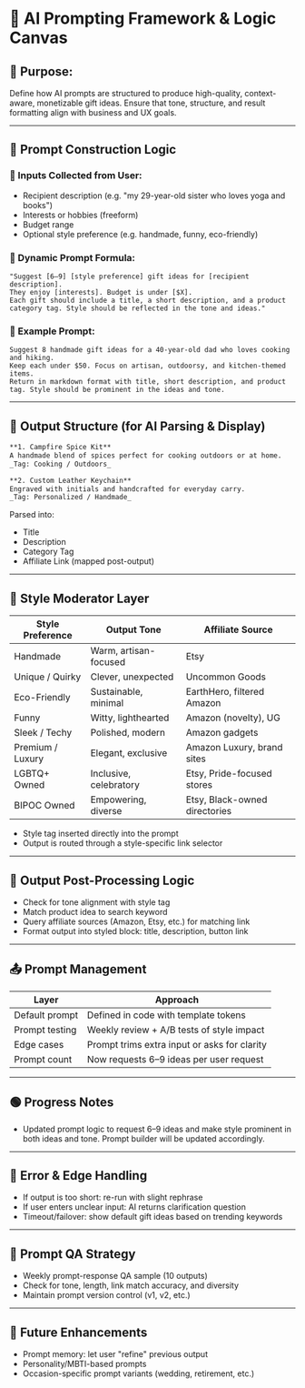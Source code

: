 # 🤖 AI Prompting Framework & Logic Canvas

## 🎯 Purpose:
Define how AI prompts are structured to produce high-quality, context-aware, monetizable gift ideas. Ensure that tone, structure, and result formatting align with business and UX goals.

---

## 🧩 Prompt Construction Logic

### 🔹 Inputs Collected from User:
- Recipient description (e.g. "my 29-year-old sister who loves yoga and books")
- Interests or hobbies (freeform)
- Budget range
- Optional style preference (e.g. handmade, funny, eco-friendly)

### 🔹 Dynamic Prompt Formula:
```
"Suggest [6–9] [style preference] gift ideas for [recipient description]. 
They enjoy [interests]. Budget is under [$X]. 
Each gift should include a title, a short description, and a product category tag. Style should be reflected in the tone and ideas."
```

### 🔹 Example Prompt:
```
Suggest 8 handmade gift ideas for a 40-year-old dad who loves cooking and hiking. 
Keep each under $50. Focus on artisan, outdoorsy, and kitchen-themed items. 
Return in markdown format with title, short description, and product tag. Style should be prominent in the ideas and tone.
```

---

## 🧠 Output Structure (for AI Parsing & Display)

```markdown
**1. Campfire Spice Kit**  
A handmade blend of spices perfect for cooking outdoors or at home.  
_Tag: Cooking / Outdoors_

**2. Custom Leather Keychain**  
Engraved with initials and handcrafted for everyday carry.  
_Tag: Personalized / Handmade_
```

Parsed into:
- Title
- Description
- Category Tag
- Affiliate Link (mapped post-output)

---

## 🎨 Style Moderator Layer

| Style Preference   | Output Tone             | Affiliate Source           |
|--------------------|--------------------------|----------------------------|
| Handmade           | Warm, artisan-focused    | Etsy                       |
| Unique / Quirky    | Clever, unexpected       | Uncommon Goods             |
| Eco-Friendly       | Sustainable, minimal     | EarthHero, filtered Amazon |
| Funny              | Witty, lighthearted      | Amazon (novelty), UG       |
| Sleek / Techy      | Polished, modern         | Amazon gadgets             |
| Premium / Luxury   | Elegant, exclusive       | Amazon Luxury, brand sites |
| LGBTQ+ Owned       | Inclusive, celebratory   | Etsy, Pride-focused stores |
| BIPOC Owned        | Empowering, diverse      | Etsy, Black-owned directories |

- Style tag inserted directly into the prompt
- Output is routed through a style-specific link selector

---

## 🔄 Output Post-Processing Logic

- Check for tone alignment with style tag
- Match product idea to search keyword
- Query affiliate sources (Amazon, Etsy, etc.) for matching link
- Format output into styled block: title, description, button link

---

## 📤 Prompt Management

| Layer            | Approach                                       |
|------------------|------------------------------------------------|
| Default prompt   | Defined in code with template tokens           |
| Prompt testing   | Weekly review + A/B tests of style impact      |
| Edge cases       | Prompt trims extra input or asks for clarity   |
| Prompt count     | Now requests 6–9 ideas per user request       |

---

## 🟢 Progress Notes
- Updated prompt logic to request 6–9 ideas and make style prominent in both ideas and tone. Prompt builder will be updated accordingly.

---

## 📌 Error & Edge Handling

- If output is too short: re-run with slight rephrase
- If user enters unclear input: AI returns clarification question
- Timeout/failover: show default gift ideas based on trending keywords

---

## 🧪 Prompt QA Strategy

- Weekly prompt-response QA sample (10 outputs)
- Check for tone, length, link match accuracy, and diversity
- Maintain prompt version control (v1, v2, etc.)

---

## 🔮 Future Enhancements

- Prompt memory: let user "refine" previous output
- Personality/MBTI-based prompts
- Occasion-specific prompt variants (wedding, retirement, etc.)
